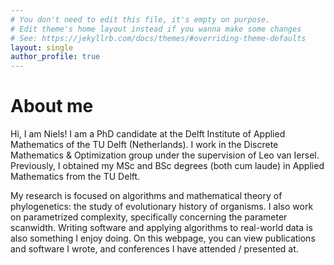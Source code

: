 ```yaml
---
# You don't need to edit this file, it's empty on purpose.
# Edit theme's home layout instead if you wanna make some changes
# See: https://jekyllrb.com/docs/themes/#overriding-theme-defaults
layout: single
author_profile: true
---
```


# About me
Hi, I am Niels! I am a PhD candidate at the Delft Institute of Applied Mathematics of the TU Delft (Netherlands). 
  I work in the Discrete Mathematics & Optimization group under the supervision of Leo van Iersel. 
  Previously, I obtained my MSc and BSc degrees (both cum laude) in Applied Mathematics from the TU Delft.


My research is focused on algorithms and mathematical theory of phylogenetics: the study of evolutionary history of organisms. 
  I also work on parametrized complexity, specifically concerning the parameter scanwidth. 
  Writing software and applying algorithms to real-world data is also something I enjoy doing.
  On this webpage, you can view publications and software I wrote, and conferences I have attended / presented at.

